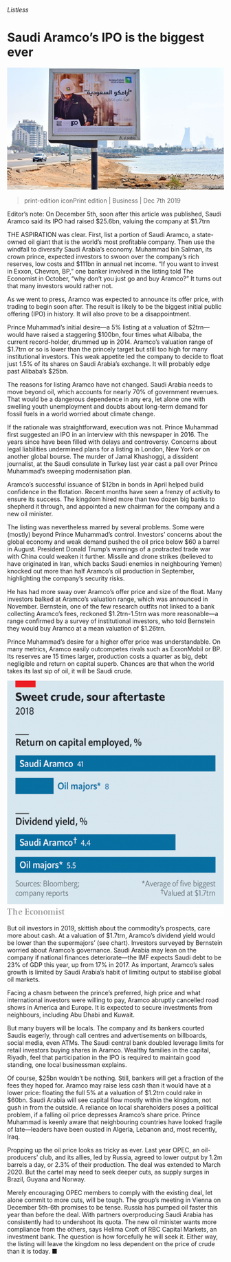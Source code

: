###### Listless

# Saudi Aramco’s IPO is the biggest ever 

![image](images/20191207_WBP003_0.jpg) 

> print-edition iconPrint edition | Business | Dec 7th 2019 

Editor’s note: On December 5th, soon after this article was published, Saudi Aramco said its IPO had raised $25.6bn, valuing the company at $1.7trn 

THE ASPIRATION was clear. First, list a portion of Saudi Aramco, a state-owned oil giant that is the world’s most profitable company. Then use the windfall to diversify Saudi Arabia’s economy. Muhammad bin Salman, its crown prince, expected investors to swoon over the company’s rich reserves, low costs and $111bn in annual net income. “If you want to invest in Exxon, Chevron, BP,” one banker involved in the listing told The Economist in October, “why don’t you just go and buy Aramco?” It turns out that many investors would rather not. 

As we went to press, Aramco was expected to announce its offer price, with trading to begin soon after. The result is likely to be the biggest initial public offering (IPO) in history. It will also prove to be a disappointment. 

Prince Muhammad’s initial desire—a 5% listing at a valuation of $2trn—would have raised a staggering $100bn, four times what Alibaba, the current record-holder, drummed up in 2014. Aramco’s valuation range of $1.7trn or so is lower than the princely target but still too high for many institutional investors. This weak appetite led the company to decide to float just 1.5% of its shares on Saudi Arabia’s exchange. It will probably edge past Alibaba’s $25bn. 

The reasons for listing Aramco have not changed. Saudi Arabia needs to move beyond oil, which accounts for nearly 70% of government revenues. That would be a dangerous dependence in any era, let alone one with swelling youth unemployment and doubts about long-term demand for fossil fuels in a world worried about climate change. 

If the rationale was straightforward, execution was not. Prince Muhammad first suggested an IPO in an interview with this newspaper in 2016. The years since have been filled with delays and controversy. Concerns about legal liabilities undermined plans for a listing in London, New York or on another global bourse. The murder of Jamal Khashoggi, a dissident journalist, at the Saudi consulate in Turkey last year cast a pall over Prince Muhammad’s sweeping modernisation plan. 

Aramco’s successful issuance of $12bn in bonds in April helped build confidence in the flotation. Recent months have seen a frenzy of activity to ensure its success. The kingdom hired more than two dozen big banks to shepherd it through, and appointed a new chairman for the company and a new oil minister. 

The listing was nevertheless marred by several problems. Some were (mostly) beyond Prince Muhammad’s control. Investors’ concerns about the global economy and weak demand pushed the oil price below $60 a barrel in August. President Donald Trump’s warnings of a protracted trade war with China could weaken it further. Missile and drone strikes (believed to have originated in Iran, which backs Saudi enemies in neighbouring Yemen) knocked out more than half Aramco’s oil production in September, highlighting the company’s security risks. 

He has had more sway over Aramco’s offer price and size of the float. Many investors balked at Aramco’s valuation range, which was announced in November. Bernstein, one of the few research outfits not linked to a bank collecting Aramco’s fees, reckoned $1.2trn-1.5trn was more reasonable—a range confirmed by a survey of institutional investors, who told Bernstein they would buy Aramco at a mean valuation of $1.26trn. 

Prince Muhammad’s desire for a higher offer price was understandable. On many metrics, Aramco easily outcompetes rivals such as ExxonMobil or BP. Its reserves are 15 times larger, production costs a quarter as big, debt negligible and return on capital superb. Chances are that when the world takes its last sip of oil, it will be Saudi crude. 

![image](images/20191207_WBC218.png) 

But oil investors in 2019, skittish about the commodity’s prospects, care more about cash. At a valuation of $1.7trn, Aramco’s dividend yield would be lower than the supermajors’ (see chart). Investors surveyed by Bernstein worried about Aramco’s governance. Saudi Arabia may lean on the company if national finances deteriorate—the IMF expects Saudi debt to be 23% of GDP this year, up from 17% in 2017. As important, Aramco’s sales growth is limited by Saudi Arabia’s habit of limiting output to stabilise global oil markets. 

Facing a chasm between the prince’s preferred, high price and what international investors were willing to pay, Aramco abruptly cancelled road shows in America and Europe. It is expected to secure investments from neighbours, including Abu Dhabi and Kuwait. 

But many buyers will be locals. The company and its bankers courted Saudis eagerly, through call centres and advertisements on billboards, social media, even ATMs. The Saudi central bank doubled leverage limits for retail investors buying shares in Aramco. Wealthy families in the capital, Riyadh, feel that participation in the IPO is required to maintain good standing, one local businessman explains. 

Of course, $25bn wouldn’t be nothing. Still, bankers will get a fraction of the fees they hoped for. Aramco may raise less cash than it would have at a lower price: floating the full 5% at a valuation of $1.2trn could rake in $60bn. Saudi Arabia will see capital flow mostly within the kingdom, not gush in from the outside. A reliance on local shareholders poses a political problem, if a falling oil price depresses Aramco’s share price. Prince Muhammad is keenly aware that neighbouring countries have looked fragile of late—leaders have been ousted in Algeria, Lebanon and, most recently, Iraq. 

Propping up the oil price looks as tricky as ever. Last year OPEC, an oil-producers’ club, and its allies, led by Russia, agreed to lower output by 1.2m barrels a day, or 2.3% of their production. The deal was extended to March 2020. But the cartel may need to seek deeper cuts, as supply surges in Brazil, Guyana and Norway. 

Merely encouraging OPEC members to comply with the existing deal, let alone commit to more cuts, will be tough. The group’s meeting in Vienna on December 5th-6th promises to be tense. Russia has pumped oil faster this year than before the deal. With partners overproducing Saudi Arabia has consistently had to undershoot its quota. The new oil minister wants more compliance from the others, says Helima Croft of RBC Capital Markets, an investment bank. The question is how forcefully he will seek it. Either way, the listing will leave the kingdom no less dependent on the price of crude than it is today. ■ 

